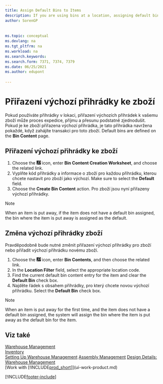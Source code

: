 ```yaml
---
title: Assign Default Bins to Items
description: If you are using bins at a location, assigning default bins to your items can make the process of shipping, receiving, and moving your items much easier.
author: SorenGP


ms.topic: conceptual
ms.devlang: na
ms.tgt_pltfrm: na
ms.workload: na
ms.search.keywords:
ms.search.form: 7371, 7374, 7379
ms.date: 06/25/2021
ms.author: edupont

---
```

# Přiřazení výchozí přihrádky ke zboží
Pokud používáte přihrádky v lokaci, přiřazení výchozích přihrádek k vašemu zboží může proces expedice, příjmu a přesunu podstatně zjednodušit. Pokud je ke zboží přiřazena výchozí přihrádka, je tato přihrádka navržena pokaždé, když zahájíte transakci pro toto zboží. Default bins are defined on the **Bin Content** page.

## Přiřazení výchozí přihrádky ke zboží
1. Choose the ![Lightbulb that opens the Tell Me feature.](media/ui-search/search_small.png "Tell me what you want to do") icon, enter **Bin Content Creation Worksheet**, and choose the related link.
2. Vyplňte kód přihrádky a informace o zboží pro každou přihrádku, kterou chcete nastavit pro zboží jako výchozí. Make sure to select the **Default** field.
3. Choose the **Create Bin Content** action. Pro zboží jsou nyní přiřazeny výchozí přihrádky.

> [!NOTE]  
> When an item is put away, if the item does not have a default bin assigned, the bin where the item is put away is assigned as the default.

## Změna výchozí přihrádky zboží
Pravděpodobně bude nutné změnit přiřazení výchozí přihrádky pro zboží nebo přiřadit výchozí přihrádku novému zboží.
1. Choose the ![Lightbulb that opens the Tell Me feature.](media/ui-search/search_small.png "Tell me what you want to do") icon, enter **Bin Contents**, and then choose the related link.
2. In the **Location Filter** field, select the appropriate location code.
3. Find the current default bin content entry for the item and clear the **Default Bin** check box.
4. Najděte řádek s obsahem přihrádky, pro který chcete novou výchozí přihrádku. Select the **Default Bin** check box.

> [!NOTE]  
> When an item is put away for the first time, and the item does not have a default bin assigned, the system will assign the bin where the item is put away as the default bin for the item.

## Viz také
[Warehouse Management](warehouse-manage-warehouse.md)  
[Inventory](inventory-manage-inventory.md)  
[Setting Up Warehouse Management](warehouse-setup-warehouse.md)
[Assembly Management](assembly-assemble-items.md)
[Design Details: Warehouse Management](design-details-warehouse-management.md)  
[Work with [!INCLUDE[prod_short](includes/prod_short.md)]](ui-work-product.md)


[!INCLUDE[footer-include](includes/footer-banner.md)]